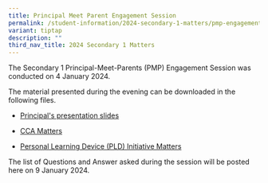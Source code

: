```yaml
---
title: Principal Meet Parent Engagement Session
permalink: /student-information/2024-secondary-1-matters/pmp-engagement/
variant: tiptap
description: ""
third_nav_title: 2024 Secondary 1 Matters
---
```

<p>The Secondary 1 Principal-Meet-Parents (PMP) Engagement Session was conducted on 4 January 2024.</p><p>The material presented during the evening can be downloaded in the following files.</p><ul data-tight="true" class="tight"><li><p><a href="/files/PMP Materials/Sec 1 PMP (4 Jan 2024)/Principal_s_presentation.pdf" rel="noopener noreferrer nofollow" target="_blank">Principal's presentation slides</a></p></li><li><p><a href="/files/PMP Materials/Sec 1 PMP (4 Jan 2024)/CCA_Matters.pdf" rel="noopener noreferrer nofollow" target="_blank">CCA Matters</a></p></li><li><p><a href="/files/PMP Materials/Sec 1 PMP (4 Jan 2024)/NDLP___Parent_Engagement_4_Jan_2024__For_Parents_.pdf" rel="noopener noreferrer nofollow" target="_blank">Personal Learning Device (PLD) Initiative Matters</a></p></li></ul><p></p><p>The list of Questions and Answer asked during the session will be posted here on 9 January 2024.</p>